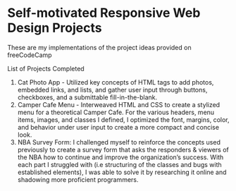 # Self-motivated Responsive Web Design Projects 
These are my implementations of the project ideas provided on freeCodeCamp

List of Projects Completed 
1) Cat Photo App - Utilized key concepts of HTML tags to add photos, embedded links, and lists, and gather user input through buttons, checkboxes, and a submittable fill-in-the-blank.
2) Camper Cafe Menu - Interweaved HTML and CSS to create a stylized menu for a theoretical Camper Cafe. For the various headers, menu items, images, and classes I defined, I optimized the font, margins, color, and behavior under user input to create a more compact and concise look.
3) NBA Survey Form: I challenged myself to reinforce the concepts used previously to create a survey form that asks the responders & viewers of the NBA how to continue and improve the organization’s success. With each part I struggled with (i.e structuring of the classes and bugs with established elements), I was able to solve it by researching it online and shadowing more proficient programmers.
